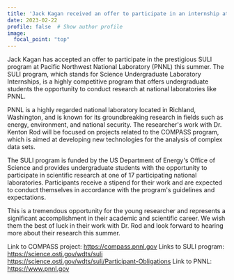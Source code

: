 ```yaml
---
title: 'Jack Kagan received an offer to participate in an internship at PNNL during the summer.'
date: 2023-02-22
profile: false  # Show author profile
image:
  focal_point: "top"
---
```


Jack Kagan has accepted an offer to participate in the prestigious SULI program at Pacific Northwest National Laboratory (PNNL) this summer. The SULI program, which stands for Science Undergraduate Laboratory Internships, is a highly competitive program that offers undergraduate students the opportunity to conduct research at national laboratories like PNNL.


PNNL is a highly regarded national laboratory located in Richland, Washington, and is known for its groundbreaking research in fields such as energy, environment, and national security. The researcher's work with Dr. Kenton Rod will be focused on projects related to the COMPASS program, which is aimed at developing new technologies for the analysis of complex data sets.

The SULI program is funded by the US Department of Energy's Office of Science and provides undergraduate students with the opportunity to participate in scientific research at one of 17 participating national laboratories. Participants receive a stipend for their work and are expected to conduct themselves in accordance with the program's guidelines and expectations.

This is a tremendous opportunity for the young researcher and represents a significant accomplishment in their academic and scientific career. We wish them the best of luck in their work with Dr. Rod and look forward to hearing more about their research this summer.

Link to COMPASS project: https://compass.pnnl.gov
Links to SULI program: https://science.osti.gov/wdts/suli
https://science.osti.gov/wdts/suli/Participant-Obligations
Link to PNNL: https://www.pnnl.gov